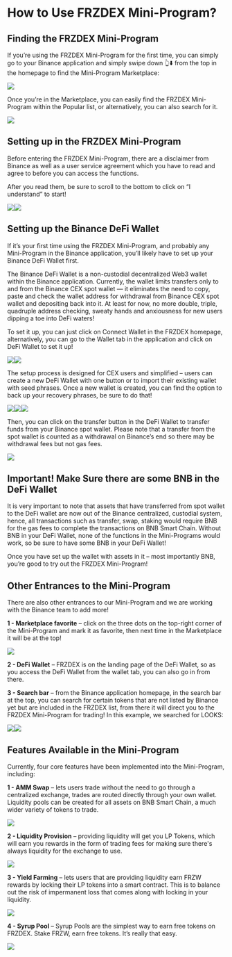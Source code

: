 # How to Use FRZDEX Mini-Program?

## Finding the FRZDEX Mini-Program

If you’re using the FRZDEX Mini-Program for the first time, you can simply go to your Binance application and simply swipe down 👆⬇️ from the top in the homepage to find the Mini-Program Marketplace:

![](https://lh4.googleusercontent.com/xVDtwaX2VT61jjzz0u7HlNFCKHo\_uenCUdl7o15bH3fbhW8S53u3AtUHLX-E5JjvKm8HIf\_rouRbUCRfTDIRtP50WYYb9zsDHlD3Beembt3f7L8OEkS4doq8dtaXCpVyiHSFk17eEjbEv9pMmaxLcg0)

Once you’re in the Marketplace, you can easily find the FRZDEX Mini-Program within the Popular list, or alternatively, you can also search for it.

![](https://lh3.googleusercontent.com/FPdXdr0AzYOHeEyKTmBxAXuaVcUZ7Mccj5CyBeu6qJIkvjwXZXrogyiC238tYVvHOqYCCtj2T8oKQSDBzJ5idKymPsiJfEV-jdq82ehjF6UciSlhRg9XKm1eJjkwxNjrmqgnjaH1wtXuwL2Doxa-vNI)

## Setting up in the FRZDEX Mini-Program

Before entering the FRZDEX Mini-Program, there are a disclaimer from Binance as well as a user service agreement which you have to read and agree to before you can access the functions.

After you read them, be sure to scroll to the bottom to click on “I understand” to start!

![](https://lh5.googleusercontent.com/g1bOPrn9pnL5TTk4taiNCCUUy56U9ZTChDCB7BI5gofpZMiJLc3iLl-iLHG97WCJRigBSCdz7FQF1LqT-7qgiddVyTBIXeLDyO7B4yuT2oZKuwJUDIYwVKbwfC-q8gJvS6t2S3T4zcPCVjkvnkpZalA)![](https://lh5.googleusercontent.com/EAQ9ygC-rr\_jvn4SE2ikGi6ldBrxATY4nxbbKsvMpGJUWKN4H3Pvk0wqnaNX1u6CV33TVMXBaUg0YCK0LFl9ESpQ7SKzYK1z9CjCj2Jy6zLOPlKySx5F3VFYLUeLH5isUe\_5EBdLDH6vxpgxoQFL1gw)

## Setting up the Binance DeFi Wallet

If it’s your first time using the FRZDEX Mini-Program, and probably any Mini-Program in the Binance application, you’ll likely have to set up your Binance DeFi Wallet first.

The Binance DeFi Wallet is a non-custodial decentralized Web3 wallet within the Binance application. Currently, the wallet limits transfers only to and from the Binance CEX spot wallet — it eliminates the need to copy, paste and check the wallet address for withdrawal from Binance CEX spot wallet and depositing back into it. At least for now, no more double, triple, quadruple address checking, sweaty hands and anxiousness for new users dipping a toe into DeFi waters!

To set it up, you can just click on Connect Wallet in the FRZDEX homepage, alternatively, you can go to the Wallet tab in the application and click on DeFi Wallet to set it up!

![](https://lh6.googleusercontent.com/7aiVAr\_OsJwFZc9z2GQ83vQrvAqxl6MHOIL\_cryu7m-V7lNpYcOYV-F0M30e-kloMUhgvzDoNr2w6tgBOu6ZRUVywXznaj7CwdKeKl9EoYwvcmdAMhS7Ss3-VMCC5XbzxW2O6lyMExUzYRw4PXFcnjw)![](https://lh6.googleusercontent.com/AcINKIHyDL76P2nS98B4nYvSuv6VY7uywCLh\_OzWahgX9La6tGQfEusw0CtKTd0AhR4Xwwp5syc\_\_KRMPhxeiR227d\_nv8EfZyvxLrBpK0SUn1QlngI39n9NrthkwFSYQ7Wa1UGiGm4hTeGTwTLEmLQ)

The setup process is designed for CEX users and simplified – users can create a new DeFi Wallet with one button or to import their existing wallet with seed phrases. Once a new wallet is created, you can find the option to back up your recovery phrases, be sure to do that!

![](https://lh4.googleusercontent.com/XLOIQ75QeM0JJ1i\_nCOhYn3fBpYR-atlh-S7f0q0lyS4UrB3wD22zdAQ9ULGz3FsWEvhPOyptx8RhMZmV4g6-mHf2mSafTxmZuIUDqarl8RUMjrXR-IKCvOND8SHdH8h6YKII1-xTg-\_gGACUDNjanI)![](https://lh3.googleusercontent.com/o03FdO3\_TDXGPihTAw6XxaYy2pBSSBUzDIBbLsx4TLXxmcNHIa92hLBikmqWTaQney24Bp8vV3w9YOpPEB2Y7srcLi5rVcjvp4g4M2quFspG0vL5h1Sbhnv6wO4JBPYNTjfBQh1V8VKWCrl21vM6DO0)![](https://lh4.googleusercontent.com/iSdbdnynUksjooLm8soSolCHTX8ZP48xBRUPMZOMiTZudvPXEHVmG-pJ-\_pJGk6xfsoHMOLI8EEibWvPH\_dH3bIjt9PGcho4kFy1\_8lycmdVgGlx7mQn3agqb2ipSral8wjv7NlCbMYgYx5OEIdcwQ0)

Then, you can click on the transfer button in the DeFi Wallet to transfer funds from your Binance spot wallet. Please note that a transfer from the spot wallet is counted as a withdrawal on Binance’s end so there may be withdrawal fees but not gas fees.

![](https://lh4.googleusercontent.com/u53X1V\_F7qDrLx9xLZBUUCUXKBUFhQbadVxK3RW1B6pgoKsabgFtDFYprE\_qxUtn6NTxx4j1Olls6VdutFX8f8142DQK5pn4xybTyipRZL07KOhtB\_py-9eI1Kyq2XiuWBHxrV48xp\_Fc4DuNZPDKn4)

## Important! Make Sure there are some BNB in the DeFi Wallet

It is very important to note that assets that have transferred from spot wallet to the DeFi wallet are now out of the Binance centralized, custodial system, hence, all transactions such as transfer, swap, staking would require BNB for the gas fees to complete the transactions on BNB Smart Chain. Without BNB in your DeFi Wallet, none of the functions in the Mini-Programs would work, so be sure to have some BNB in your DeFi Wallet!

Once you have set up the wallet with assets in it – most importantly BNB, you’re good to try out the FRZDEX Mini-Program!

## Other Entrances to the Mini-Program

There are also other entrances to our Mini-Program and we are working with the Binance team to add more!

**1 - Marketplace favorite** – click on the three dots on the top-right corner of the Mini-Program and mark it as favorite, then next time in the Marketplace it will be at the top!

![](https://lh4.googleusercontent.com/qJ-1UtxFnj4jm2STF8l2s-fWgIMoZPrbUmYkA\_UExUhF6l-mf6IcRVSS1e9QIYUAQr-AQ1RX4vRfq3cmdEwuZ5sqk6uN5KKmKpxm-1FpwL2mmlZVeDLzB4GxunkNyKz3FAu\_9FsHbzBHVK6q\_XkIP0c)

**2 - DeFi Wallet** – FRZDEX is on the landing page of the DeFi Wallet, so as you access the DeFi Wallet from the wallet tab, you can also go in from there.&#x20;

**3 - Search bar** – from the Binance application homepage, in the search bar at the top, you can search for certain tokens that are not listed by Binance yet but are included in the FRZDEX list, from there it will direct you to the FRZDEX Mini-Program for trading! In this example, we searched for LOOKS:

![](https://lh3.googleusercontent.com/nsMXS-XuSBeV-vlNMuwbWBn6nG5SEVrsa-jWsKIuiPcBXgPm6-i2HkXGCGYZz3SegcA8-s7bU8zUL7dJfO5i7ovefQ8NiLZ906dn91mNIVz2XffvQjblLKSylxcCmE-pWcVBssz4UTJ9AxU3t2GUO2M)![](https://lh5.googleusercontent.com/yq8gIJxkI2TD3wDsMzKXS\_9Iwb-kz6F5xQNnpCZnEBC8M3X6NlJkCJ-xyCO4yeyDknkkqCNnW3Vg0xdJdlV\_7WBnTmZLTblV7C4rOnHd9wZPSUIk6dMOrTGc7JtakG1Zqi4UDl2uneOHNosi7k492ns)

## Features Available in the Mini-Program

Currently, four core features have been implemented into the Mini-Program, including:

**1 - AMM Swap** – lets users trade without the need to go through a centralized exchange, trades are routed directly through your own wallet. Liquidity pools can be created for all assets on BNB Smart Chain, a much wider variety of tokens to trade.

![](https://lh4.googleusercontent.com/29UK87CLSQ1mkD41fZ36Ayx7hX\_gKIxwUQgPCIeLLHo279elzP7odSw2IIAn2CSDYE3vHMgyadD-tAbzysQe3nCE8vP8H6EHGZJzHyp8EJCWsJ0rWNisELF6JnksBp8lIYpHanRT\_-jlZA-EezVQRIk)

**2 - Liquidity Provision** – providing liquidity will get you LP Tokens, which will earn you rewards in the form of trading fees for making sure there's always liquidity for the exchange to use.

![](https://lh6.googleusercontent.com/D0RlhpDLIEDJ9JWr6VzzxvyKvGvLo5gCSq0Ll66vfqCceLYG9YqUFL4hlt8N4yEtYV4jH0Z9HvgBgBI7oyHz2vsEgN7bcorW22osyYW\_8pEDj0kxecN16CVrnwyAKuodtc11nhkjHv4Rw8PVrWSxUqQ)

**3 - Yield Farming** – lets users that are providing liquidity earn FRZW rewards by locking their LP tokens into a smart contract. This is to balance out the risk of impermanent loss that comes along with locking in your liquidity.

![](https://lh5.googleusercontent.com/kQ4NsAQ9G6uHSKnbRW3eKRrO9kc1i7P3LZgSMxq72uZErIlxRZyfzVXwI8VV-tusvnjlULcHQBt0DeqBk4klrQbQ1y5jF9srbn85jNCKAp9Xj-aQgMtsX7MmRYiCHG7u8XJ7Dd7rR5PmRSYK-39gxwU)

**4 - Syrup Pool** – Syrup Pools are the simplest way to earn free tokens on FRZDEX. Stake FRZW, earn free tokens. It’s really that easy.

![](https://lh4.googleusercontent.com/v-20iAeKRe6umVYydaaFszUFuj01m8wW7g4Bsl-LLq5abfyGrBRjJGFeHQP8BfG5iKPhPmTXSf-TOQDo1Tij5952B3i4VO\_vHhZoLQ3kllsD8fqsP-vIbd3BrB4eu8yB7HtedbaJP9H4-NBHWl2t\_bg)

